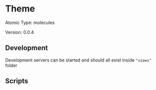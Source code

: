 # Theme

Atomic Type: molecules

Version: 0.0.4

## Development

Development servers can be started and should all exist inside `"views"` folder

## Scripts
